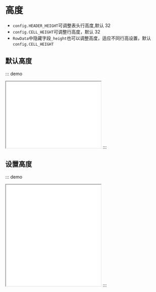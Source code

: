 # 高度

- `config.HEADER_HEIGHT`可调整表头行高度,默认 32
- `config.CELL_HEIGHT`可调整行高度，默认 32
- `RowData`中隐藏字段`_height`也可以调整高度，适应不同行高设置，默认`config.CELL_HEIGHT`

## 默认高度

::: demo

<iframe src="/height/base.html" style="min-height:210px"></iframe>
:::

## 设置高度
::: demo
<iframe src="/height/setting.html" style="min-height:320px"></iframe>
:::
<!--
## 可调整宽度
::: demo
<iframe src="/height/resize.html" style="min-height:210px"></iframe>
::: -->
